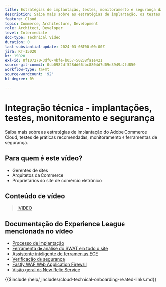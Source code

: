```yaml
---
title: Estratégias de implantação, testes, monitoramento e segurança da Adobe Commerce Cloud
description: Saiba mais sobre as estratégias de implantação, os testes, o monitoramento e a segurança do Adobe Commerce Cloud.
feature: Cloud
topic: Commerce, Architecture, Development
role: Architect, Developer
level: Intermediate
doc-type: Technical Video
duration: 0
last-substantial-update: 2024-03-08T00:00:00Z
jira: KT-15020
kt: 15020
exl-id: 8f107270-3df0-4bfe-b057-50208fa1e421
source-git-commit: 0cb0982df528dd66dbc8804d7d09e3949a2fd850
workflow-type: tm+mt
source-wordcount: '92'
ht-degree: 0%

---
```


# Integração técnica - implantações, testes, monitoramento e segurança

Saiba mais sobre as estratégias de implantação do Adobe Commerce Cloud, testes de práticas recomendadas, monitoramento e ferramentas de segurança.

## Para quem é este vídeo?

- Gerentes de sites
- Arquitetos da Commerce
- Proprietários do site de comércio eletrônico

## Conteúdo de vídeo

>[!VIDEO](https://video.tv.adobe.com/v/3427818?learn=on)

## Documentação do Experience League mencionada no vídeo

- [Processo de implantação](https://experienceleague.adobe.com/docs/commerce-cloud-service/user-guide/develop/deploy/process.html?lang=pt-BR)
- [Ferramenta de análise do SWAT em todo o site](https://experienceleague.adobe.com/docs/commerce-operations/tools/site-wide-analysis-tool/intro.html?lang=pt-BR)
- [Assistente inteligente de ferramentas ECE](https://experienceleague.adobe.com/docs/commerce-cloud-service/user-guide/develop/deploy/smart-wizards.html?lang=pt-BR)
- [Verificação de segurança](https://experienceleague.adobe.com/docs/commerce-admin/systems/security/security-scan.html?lang=pt-BR)
- [Fastly WAF Web Application Firewall](https://experienceleague.adobe.com/docs/commerce-cloud-service/user-guide/cdn/fastly-waf-service.html?lang=pt-BR)
- [Visão geral do New Relic Service](https://experienceleague.adobe.com/docs/commerce-cloud-service/user-guide/monitor/new-relic/new-relic-service.html?lang=pt-BR)

{{$include /help/_includes/cloud-technical-onboarding-related-links.md}}

